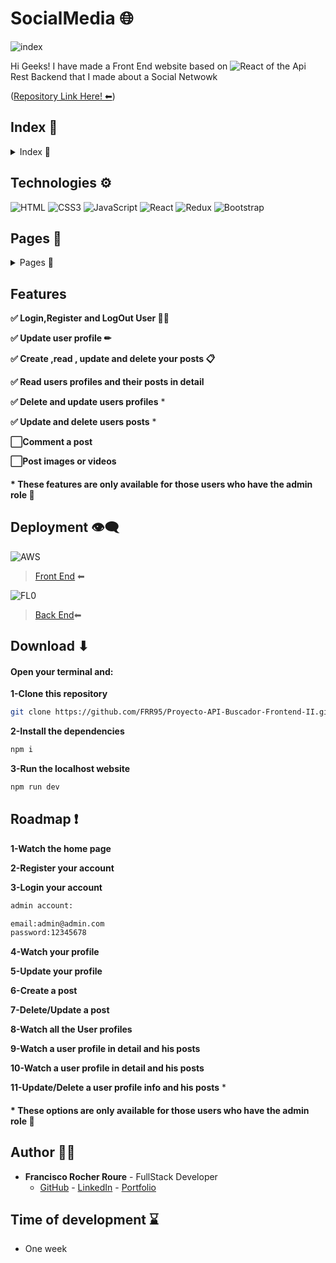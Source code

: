 # SocialMedia 🌐

<img src="./public/imgs/tatoostudio.jpg" alt="index" />

Hi Geeks! I have made a Front End website based on <img src="https://img.shields.io/badge/REACT-61DAFB?style=for-the-badge&logo=React&logoColor=white" alt="React" />  of the Api Rest Backend that I made about a Social Netwowk

([Repository Link Here! ⬅](https://github.com/FRR95/Proyecto-API-Buscador-Backend-II))

## Index 🧾

<details>

<summary>Index 🧾</summary>

- [Technologies ⚙](#technologies-)
- [Pages 📇](#pages-)
- [Features](#features)
- [Deployment 👁‍🗨](#deployment-)
- [Download ⬇](#download-)
- [Roadmap ❗](#roadmap-)
- [Author 🙍‍♂️](#author-🙍‍♂️)
- [Time of development ⌛](#time-of-development-)

</details>


## Technologies ⚙

<img src="https://img.shields.io/badge/HTML-E34F26?style=for-the-badge&logo=html5&logoColor=white" alt="HTML" />

<img src="https://img.shields.io/badge/CSS-1572B6?style=for-the-badge&logo=css3&logoColor=white" alt="CSS3" />

<img src="https://img.shields.io/badge/JavaScript-F7DF1E?style=for-the-badge&logo=css3&logoColor=white" alt="JavaScript" />

<img src="https://img.shields.io/badge/REACT-61DAFB?style=for-the-badge&logo=React&logoColor=white" alt="React" />

<img src="https://img.shields.io/badge/REDUX-764ABC?style=for-the-badge&logo=Redux&logoColor=white" alt="Redux" />

<img src="https://img.shields.io/badge/BOOTSTRAP-7952B3?style=for-the-badge&logo=bootstrap&logoColor=white" alt="Bootstrap" />


## Pages 📇

<details>
<summary>Pages 📇</summary>

### Home.jsx

***Desktop version***
<img src="./public/imgs/Home.PNG" alt="index" />

***Mobile version***
<img src="./public/imgs/Home.PNG" alt="index" />

### Discover.jsx

***Desktop version***
<img src="./public/imgs/Home.PNG" alt="index" />

***Mobile version***
<img src="./public/imgs/Home.PNG" alt="index" />

### Register.jsx

***Desktop version***
<img src="./public/imgs/Home.PNG" alt="index" />

***Mobile version***
<img src="./public/imgs/Home.PNG" alt="index" />

### Login.jsx

***Desktop version***
<img src="./public/imgs/Home.PNG" alt="index" />

***Mobile version***
<img src="./public/imgs/Home.PNG" alt="index" />

### Profile.jsx

***Desktop version***
<img src="./public/imgs/Home.PNG" alt="index" />

***Mobile version***
<img src="./public/imgs/Home.PNG" alt="index" />

### AdminPanel.jsx
***Desktop version***
<img src="./public/imgs/Home.PNG" alt="index" />

***Mobile version***
<img src="./public/imgs/Home.PNG" alt="index" />

### PostDetail.jsx

***Desktop version***
<img src="./public/imgs/Home.PNG" alt="index" />

***Mobile version***
<img src="./public/imgs/Home.PNG" alt="index" />

### ProfileDetail.jsx

***Desktop version***
<img src="./public/imgs/Home.PNG" alt="index" />

***Mobile version***
<img src="./public/imgs/Home.PNG" alt="index" />

</details>

## Features

**✅ Login,Register and LogOut User 🙍‍♂️**

**✅ Update user profile ✏**


**✅ Create ,read , update and delete your posts 📋**

**✅ Read users profiles and their posts in detail** 


**✅ Delete and update users profiles** *


**✅ Update and delete users posts** *

**⬜Comment a post** 

**⬜Post images or videos**



#### * These features are only available for those users who have the admin role 🚩


## Deployment 👁‍🗨

<img src="https://img.shields.io/badge/Amazon web services-232F3E?style=for-the-badge&logo=amazonaws&logoColor=white" alt="AWS" />

> [Front End](https://master.d2gshtpsyzwxp0.amplifyapp.com/) ⬅ 

<img src="https://img.shields.io/badge/FL0-18E1D9?style=for-the-badge" alt="FL0" />

> [Back End](https://proyecto-api-buscador-backend-ii-dev-zkex.2.ie-1.fl0.io/)⬅



## Download ⬇

#### Open your terminal and:

**1-Clone this repository**

```sh
git clone https://github.com/FRR95/Proyecto-API-Buscador-Frontend-II.git
```

**2-Install the dependencies**

```sh
npm i
```

**3-Run the localhost website**


```sh
npm run dev
```


## Roadmap ❗

**1-Watch the home page**

**2-Register your account**

**3-Login your account**
```sh
admin account:

email:admin@admin.com
password:12345678
```
**4-Watch your profile**

**5-Update your profile**

**6-Create a post**

**7-Delete/Update a post**

**8-Watch all the User profiles** 

**9-Watch a user profile in detail and his posts** 

**10-Watch a user profile in detail and his posts** 

**11-Update/Delete a user profile info and his posts** *




#### * These options are only available for those users who have the admin role 🚩

## Author 🙍‍♂️

- **Francisco Rocher Roure** - FullStack Developer
  - [GitHub](https://github.com/FRR95) - [LinkedIn](https://www.linkedin.com/in/franciscorocher/) - [Portfolio](https://franciscorocherdev.com/)



## Time of development ⌛

- One week